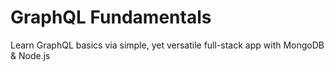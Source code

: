 # GraphQL Fundamentals
Learn GraphQL basics via simple, yet versatile full-stack app with MongoDB & Node.js
